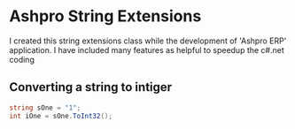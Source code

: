 # Ashpro String Extensions

I created this string extensions class while the development of 'Ashpro ERP' application. I have included many features as helpful to speedup the c#.net coding

## Converting a string to intiger

```C#
string sOne = "1";
int iOne = sOne.ToInt32();
```
